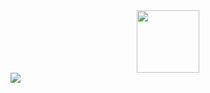 <div id="header" align="center">
  <img src="https://i.ibb.co/v4P191S/PFP-Astronaut.png" width="100"/>
</div>
<div id="badges">
  <img src="https://img.shields.io/badge/Hello!-Whats%20up-blue"/>
</div>
